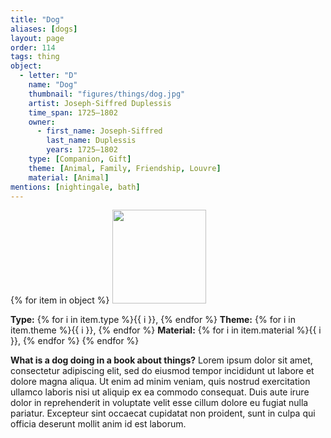 ```yaml
---
title: "Dog"
aliases: [dogs]
layout: page
order: 114
tags: thing
object:
  - letter: "D"
    name: "Dog"
    thumbnail: "figures/things/dog.jpg"
    artist: Joseph-Siffred Duplessis
    time_span: 1725–1802
    owner:
      - first_name: Joseph-Siffred
        last_name: Duplessis
        years: 1725–1802
    type: [Companion, Gift]
    theme: [Animal, Family, Friendship, Louvre]
    material: [Animal]
mentions: [nightingale, bath]
---
```


{% for item in object %}
<img src="/_assets/images/{{ item.thumbnail }}" width="150"/>

**Type:** {% for i in item.type %}{{ i }}, {% endfor %}
**Theme:** {% for i in item.theme %}{{ i }}, {% endfor %}
**Material:** {% for i in item.material %}{{ i }}, {% endfor %}
{% endfor %}

**What is a dog doing in a book about things?** Lorem ipsum dolor sit amet, consectetur adipiscing elit, sed do eiusmod tempor incididunt ut labore et dolore magna aliqua. Ut enim ad minim veniam, quis nostrud exercitation ullamco laboris nisi ut aliquip ex ea commodo consequat. Duis aute irure dolor in reprehenderit in voluptate velit esse cillum dolore eu fugiat nulla pariatur. Excepteur sint occaecat cupidatat non proident, sunt in culpa qui officia deserunt mollit anim id est laborum.
